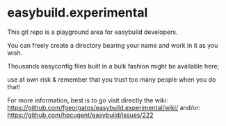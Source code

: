easybuild.experimental
======================

This git repo is a playground area for easybuild developers.

You can freely create a directory bearing your name and work in it as you wish.

Thousands easyconfig files built in a bulk fashion might be available here;

use at own risk & remember that you trust too many people when you do that!


For more information, best is to go visit directly the wiki:
https://github.com/fgeorgatos/easybuild.experimental/wiki/
and/or: 
https://github.com/hpcugent/easybuild/issues/222